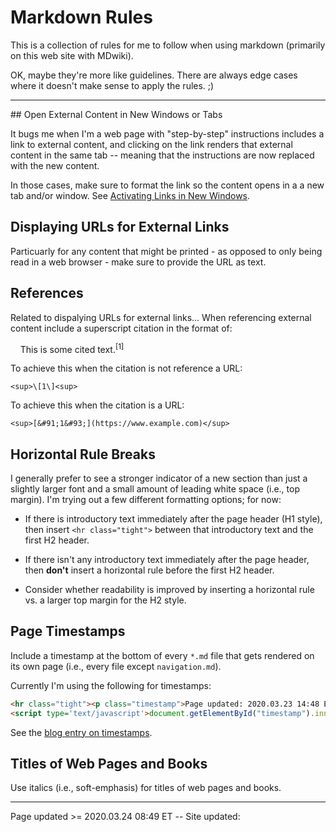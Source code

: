 # Markdown Rules

This is a collection of rules for me to follow when using markdown (primarily on this web site with MDwiki).

OK, maybe they're more like guidelines. There are always edge cases where it doesn't make sense to apply the rules. ;)

<hr class="tight">
## Open External Content in New Windows or Tabs

It bugs me when I'm a web page with "step-by-step" instructions includes a link to external content, and clicking on the link renders that external content in the same tab -- meaning that the instructions are now replaced with the new content.

In those cases, make sure to format the link so the content opens in a a new tab and/or window.  See [Activating Links in New Windows]( /pages/tech_editing/markdown_notes.md#Activating_Links_in_New_Windows).

## Displaying URLs for External Links

Particuarly for any content that might be printed - as opposed to only being read in a web browser - make sure to provide the URL as text.

## References

Related to dispalying URLs for external links... When referencing external content include a superscript citation in the format of:

&nbsp;&nbsp;&nbsp;&nbsp;This is some cited text.<sup>\[1\]</sup>

To achieve this when the citation is not reference a URL:

    <sup>\[1\]<sup>
    
To achieve this when the citation is a URL:

    <sup>[&#91;1&#93;](https://www.example.com)</sup>

## Horizontal Rule Breaks

I generally prefer to see a stronger indicator of a new section than just a slightly larger font and a small amount of leading white space (i.e., top margin).  I'm trying out a few different formatting options; for now:

 * If there is introductory text immediately after the page header (H1 style), then insert `<hr class="tight">` between that introductory text and the first H2 header.
 
 * If there isn't any introductory text immediately after the page header, then **don't** insert a horizontal rule before the first H2 header.
 
 * Consider whether readability is improved by inserting a horizontal rule vs. a larger top margin for the H2 style.

## Page Timestamps

Include a timestamp at the bottom of every `*.md` file  that gets rendered on its own page (i.e., every file except `navigation.md`).

Currently I'm using the following for timestamps:

```HTML
<hr class="tight"><p class="timestamp">Page updated: 2020.03.23 14:48 ET -- Site updated: <span id="timestamp"></span></p>
<script type='text/javascript'>document.getElementById("timestamp").innerHTML = Date(document.lastModified);</script>
```

See the [blog entry on timestamps](/pages/blog.md#03/23_-_MDwiki_and_File_Timestamps).

## Titles of Web Pages and Books

Use italics (i.e., soft-emphasis) for titles of web pages and books.

<hr class="tight"><p class="timestamp">Page updated >= 2020.03.24 08:49 ET -- Site updated: <span id="timestamp"></span></p>
<script type='text/javascript'>document.getElementById("timestamp").innerHTML = Date(document.lastModified);</script>
